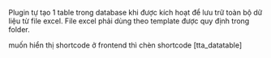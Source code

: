 Plugin tự tạo 1 table trong database khi được kích hoạt để lưu trữ toàn bộ dữ liệu từ file excel. File excel phải dùng theo template được quy định trong folder.

muốn hiển thị shortcode ở frontend thì chèn shortcode [tta_datatable]
